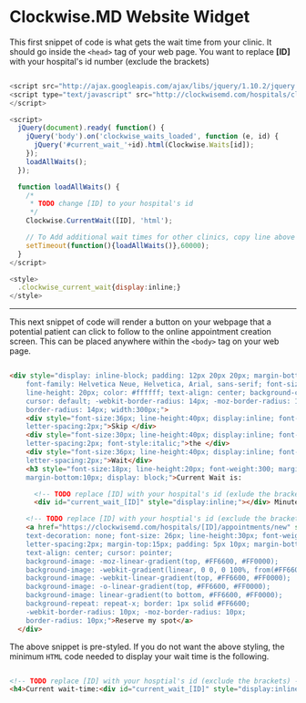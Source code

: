 # Clockwise.MD Website Widget

This first snippet of code is what gets the wait time from your clinic.  It should go inside the `<head>` tag of your web page.  You want to replace __[ID]__ with your hospital's id number (exclude the brackets)

```javascript

<script src="http://ajax.googleapis.com/ajax/libs/jquery/1.10.2/jquery.min.js"></script>
<script type="text/javascript" src="http://clockwisemd.com/hospitals/clockwise_api.js">
</script>

<script>
  jQuery(document).ready( function() {
    jQuery('body').on('clockwise_waits_loaded', function (e, id) {
      jQuery('#current_wait_'+id).html(Clockwise.Waits[id]);
    });
    loadAllWaits();
  });

  function loadAllWaits() {
    /*
     * TODO change [ID] to your hospital's id
     */
    Clockwise.CurrentWait([ID], 'html');  

    // To Add additional wait times for other clinics, copy line above with different ID.
    setTimeout(function(){loadAllWaits()},60000);
  }
</script>

<style>
  .clockwise_current_wait{display:inline;}
</style>

```
---
This next snippet of code will render a button on your webpage that a potential patient can click to follow to the online appointment creation screen.  This can be placed anywhere within the `<body>` tag on your web page.

```html

<div style="display: inline-block; padding: 12px 20px 20px; margin-bottom: 0;
    font-family: Helvetica Neue, Helvetica, Arial, sans-serif; font-size: 14px;
    line-height: 20px; color: #ffffff; text-align: center; background-color:#2a7bbb;
    cursor: default; -webkit-border-radius: 14px; -moz-border-radius: 14px;
    border-radius: 14px; width:300px;">
    <div style="font-size:36px; line-height:40px; display:inline; font-weight:bold;
    letter-spacing:2px;">Skip </div>
    <div style="font-size:30px; line-height:40px; display:inline; font-weight:100;
    letter-spacing:2px; font-style:italic;">the </div>
    <div style="font-size:36px; line-height:40px; display:inline; font-weight:bold;
    letter-spacing:2px;">Wait</div>
    <h3 style="font-size:18px; line-height:20px; font-weight:300; margin-top:0px;
    margin-bottom:10px; display: block;">Current Wait is:

      <!-- TODO replace [ID] with your hospital's id (exlude the brackets) -->
      <div id="current_wait_[ID]" style="display:inline;"></div> Minutes</h3>

    <!-- TODO replace [ID] with your hosptial's id (exclude the brackets) -->
    <a href="https://clockwisemd.com/hospitals/[ID]/appointments/new" style="color:white;
    text-decoration: none; font-size: 26px; line-height:30px; font-weight:bold;
    letter-spacing:2px; margin-top:15px; padding: 5px 10px; margin-bottom: 0;
    text-align: center; cursor: pointer;
    background-image: -moz-linear-gradient(top, #FF6600, #FF0000);
    background-image: -webkit-gradient(linear, 0 0, 0 100%, from(#FF6600), to(#FF0000));
    background-image: -webkit-linear-gradient(top, #FF6600, #FF0000);
    background-image: -o-linear-gradient(top, #FF6600, #FF0000);
    background-image: linear-gradient(to bottom, #FF6600, #FF0000);
    background-repeat: repeat-x; border: 1px solid #FF6600;
    -webkit-border-radius: 10px; -moz-border-radius: 10px;
    border-radius: 10px;">Reserve my spot</a>
  </div>

```

The above snippet is pre-styled.  If you do not want the above styling, the minimum `HTML` code needed to display your wait time is the following.

```html

<!-- TODO replace [ID] with your hosptial's id (exclude the brackets) -->
<h4>Current wait-time:<div id="current_wait_[ID]" style="display:inline;"></div>

```
